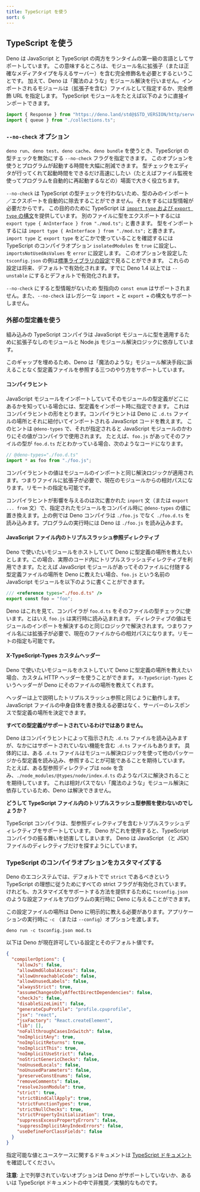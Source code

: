 ```yaml
---
title: TypeScript を使う
sort: 6
---
```

<!-- L1..1
## Using TypeScript
-->

## TypeScript を使う

<!-- L5..10
Deno supports both JavaScript and TypeScript as first class languages at
runtime. This means it requires fully qualified module names, including the
extension (or a server providing the correct media type). In addition, Deno has
no "magical" module resolution. Instead, imported modules are specified as files
(including extensions) or fully qualified URL imports. Typescript modules can be
directly imported. E.g.
-->

Deno は JavaScript と TypeScript の両方をランタイムの第一級の言語としてサポートしています。
この意味するところは、モジュール名に拡張子（または正確なメディアタイプを与えるサーバー）を含む完全修飾名を必要とするということです。
加えて、Deno は「魔法のような」モジュール解決を行いません。インポートされるモジュールは（拡張子を含む）ファイルとして指定するか、完全修飾 URL を指定します。
TypeScript モジュールをたとえば以下のように直接インポートできます。

<!-- L12..15
```
import { Response } from "https://deno.land/std@$STD_VERSION/http/server.ts";
import { queue } from "./collections.ts";
```
-->

```ts
import { Response } from "https://deno.land/std@$STD_VERSION/http/server.ts";
import { queue } from "./collections.ts";
```

<!-- L17..17
### `--no-check` option
-->

### `--no-check` オプション

<!-- L19..24
When using `deno run`, `deno test`, `deno cache`, or `deno bundle` you can
specify the `--no-check` flag to disable TypeScript type checking. This can
significantly reduce the time that program startup takes. This can be very
useful when type checking is provided by your editor and you want startup time
to be as fast as possible (for example when restarting the program automatically
with a file watcher).
-->

`deno run`、`deno test`、`deno cache`、`deno bundle` を使うとき、TypeScript の型チェックを無効にする `--no-check` フラグを指定できます。
このオプションを使うとプログラムが起動する時間を大幅に削減できます。
型チェックをエディタが行ってくれて起動時間をできるだけ高速にしたい（たとえばファイル監視を使ってプログラムを自動的に再起動するなどの）場面で大きく役立ちます。

<!-- L26..38
Because `--no-check` does not do TypeScript type checking we can not
automatically remove type only imports and exports as this would require type
information. For this purpose TypeScript provides the
[`import type` and `export type` syntax](https://www.typescriptlang.org/docs/handbook/release-notes/typescript-3-8.html#type-only-imports-and-exports).
To export a type in a different file use
`export type { AnInterface } from "./mod.ts";`. To import a type use
`import type { AnInterface } from "./mod.ts";`. You can check that you are using
`import type` and `export type` where necessary by setting the `isolatedModules`
TypeScript compiler option to `true`, and the `importsNotUsedAsValues` to
`error`. You can see an example `tsconfig.json` with this option
[in the standard library](https://github.com/denoland/deno/blob/master/std/tsconfig_test.json).
These settings will be enabled by default in the future. They are already the
default in Deno 1.4 or above when using `--unstable`.
-->

`--no-check` は TypeScript の型チェックを行わないため、型のみのインポート／エクスポートを自動的に除去することができません。それをするには型情報が必要だからです。
この目的のために TypeScript は [`import type` および `export type` の構文](https://www.typescriptlang.org/docs/handbook/release-notes/typescript-3-8.html#type-only-imports-and-exports)を提供しています。
別のファイルに型をエクスポートするには `export type { AnInterface } from "./mod.ts";` と書きます。
型をインポートするには `import type { AnInterface } from "./mod.ts";` と書きます。
`import type` と `export type` をどこかで使っていることを確認するには TypeScript のコンパイラオプション `isolatedModules` を `true` に設定し、`importsNotUsedAsValues` を `error` に設定します。
このオプションを設定した `tsconfig.json` の例は[標準ライブラリの設定](https://github.com/denoland/deno/blob/master/std/tsconfig_test.json)で見ることができます。
これらの設定は将来、デフォルトで有効化されます。すでに Deno 1.4 以上では `--unstable` にするとデフォルトで有効化されます。

<!-- L40..42
Because there is no type information when using `--no-check`, `const enum` is
not supported because it is type-directed. `--no-check` also does not support
the legacy `import =` and `export =` syntax.
-->

`--no-check` にすると型情報がないため 型指向の `const enum` はサポートされません。また、`--no-check` はレガシーな `import =` と `export =` の構文もサポートしません。

<!-- L44..44
### Using external type definitions
-->

### 外部の型定義を使う

<!-- L46..48
The out of the box TypeScript compiler though relies on both extension-less
modules and the Node.js module resolution logic to apply types to JavaScript
modules.
-->

組み込みの TypeScript コンパイラは JavaScript モジュールに型を適用するために拡張子なしのモジュールと Node.js モジュール解決ロジックに依存しています。

<!-- L50..51
In order to bridge this gap, Deno supports three ways of referencing type
definition files without having to resort to "magic" resolution.
-->

このギャップを埋めるため、Deno は「魔法のような」モジュール解決手段に訴えることなく型定義ファイルを参照する三つのやり方をサポートしています。

<!-- L53..53
#### Compiler hint
-->

#### コンパイラヒント

<!-- L55..62
If you are importing a JavaScript module, and you know where the type definition
for that module is located, you can specify the type definition at import. This
takes the form of a compiler hint. Compiler hints inform Deno the location of
`.d.ts` files and the JavaScript code that is imported that they relate to. The
hint is `@deno-types` and when specified the value will be used in the compiler
instead of the JavaScript module. For example, if you had `foo.js`, but you know
that alongside of it was `foo.d.ts` which was the types for the file, the code
would look like this:
-->

JavaScript モジュールをインポートしていてそのモジュールの型定義がどこにあるかを知っている場合には、型定義をインポート時に指定できます。
これはコンパイラヒントの形をとります。コンパイラヒントは Deno に `.d.ts` ファイルの場所とそれに紐付いてインポートされる JavaScript コードを教えます。
このヒントは `@deno-types` で、それが指定されると JavaScript モジュールのかわりにその値がコンパイラで使用されます。
たとえば、`foo.js` があってそのファイルの型が `foo.d.ts` だとわかっている場合、次のようなコードになります。

<!-- L64..67
```ts
// @deno-types="./foo.d.ts"
import * as foo from "./foo.js";
```
-->

```ts
// @deno-types="./foo.d.ts"
import * as foo from "./foo.js";
```

<!-- L69..71
The value follows the same resolution logic as importing a module, meaning the
file needs to have an extension and is relative to the current module. Remote
specifiers are also allowed.
-->

コンパイラヒントの値はモジュールのインポートと同じ解決ロジックが適用されます。つまりファイルに拡張子が必要で、現在のモジュールからの相対パスになります。リモートの指定も可能です。

<!-- L73..77
The hint affects the next `import` statement (or `export ... from` statement)
where the value of the `@deno-types` will be substituted at compile time instead
of the specified module. Like in the above example, the Deno compiler will load
`./foo.d.ts` instead of `./foo.js`. Deno will still load `./foo.js` when it runs
the program.
-->

コンパイラヒントが影響を与えるのは次に書かれた `inport` 文（または `export ... from` 文）で、指定されたモジュールをコンパイル時に `@deno-types` の値に置き換えます。上の例では Deno コンパイラは `./foo.js` でなく `./foo.d.ts` を読み込みます。プログラムの実行時には Deno は `./foo.js` を読み込みます。

<!-- L79..79
#### Triple-slash reference directive in JavaScript files
-->

#### JavaScript ファイル内のトリプルスラッシュ参照ディレクティブ

<!-- L81..86
If you are hosting modules which you want to be consumed by Deno, and you want
to inform Deno about the location of the type definitions, you can utilize a
triple-slash directive in the actual code. For example, if you have a JavaScript
module and you would like to provide Deno with the location of the type
definition which happens to be alongside that file, your JavaScript module named
`foo.js` might look like this:
-->

Deno で使いたいモジュールをホストしていて Deno に型定義の場所を教えたいとします。この場合、実際のコード内にトリプルスラッシュディレクティブを利用できます。たとえば JavaScript モジュールがあってそのファイルに付随する型定義ファイルの場所を Deno に教えたい場合、`foo.js` という名前の JavaScript モジュールを以下のように書くことができます。


<!-- L88..91
```js
/// <reference types="./foo.d.ts" />
export const foo = "foo";
```
-->

```js
/// <reference types="./foo.d.ts" />
export const foo = "foo";
```

<!-- L93..97
Deno will see this, and the compiler will use `foo.d.ts` when type checking the
file, though `foo.js` will be loaded at runtime. The resolution of the value of
the directive follows the same resolution logic as importing a module, meaning
the file needs to have an extension and is relative to the current file. Remote
specifiers are also allowed.
-->

Deno はこれを見て、コンパイラが `foo.d.ts` をそのファイルの型チェックに使います。とはいえ `foo.js` は実行時に読み込まれます。
ディレクティブの値はモジュールのインポートを解決するのと同じロジックで解決されます。つまりファイル名には拡張子が必要で、現在のファイルからの相対パスになります。リモートの指定も可能です。

<!-- L99..99
#### X-TypeScript-Types custom header
-->

#### X-TypeScript-Types カスタムヘッダー

<!-- L101..103
If you are hosting modules which you want to be consumed by Deno, and you want
to inform Deno the location of the type definitions, you can use a custom HTTP
header of `X-TypeScript-Types` to inform Deno of the location of that file.
-->

Deno で使いたいモジュールをホストしていて Deno に型定義の場所を教えたい場合、カスタム HTTP ヘッダーを使うことができます。
`X-TypeScript-Types` というヘッダーが Deno にそのファイルの場所を教えてくれます。

<!-- L105..108
The header works in the same way as the triple-slash reference mentioned above,
it just means that the content of the JavaScript file itself does not need to be
modified, and the location of the type definitions can be determined by the
server itself.
-->

ヘッダーは上で説明したトリプルスラッシュ参照と同じように動作します。JavaScript ファイルの中身自体を書き換える必要はなく、サーバーのレスポンスで型定義の場所を決定できます。

<!-- L110..110
**Not all type definitions are supported.**
-->

**すべての型定義がサポートされているわけではありません。**

<!-- L112..118
Deno will use the compiler hint to load the indicated `.d.ts` files, but some
`.d.ts` files contain unsupported features. Specifically, some `.d.ts` files
expect to be able to load or reference type definitions from other packages
using the module resolution logic. For example a type reference directive to
include `node`, expecting to resolve to some path like
`./node_modules/@types/node/index.d.ts`. Since this depends on non-relative
"magical" resolution, Deno cannot resolve this.
-->

Deno はコンパイラヒントによって指示された `.d.ts` ファイルを読み込みますが、なかにはサポートされていない機能を含む `.d.ts` ファイルもあります。
具体的には、ある `.d.ts` ファイルはモジュール解決ロジックを使って他のパッケージから型定義を読み込み、参照することが可能であることを期待しています。
たとえば、ある型参照ディレクティブは `node` を含み、`./node_modules/@types/node/index.d.ts` のようなパスに解決されることを期待しています。
これは相対パスでない「魔法のような」モジュール解決に依存しているため、Deno は解決できません。

<!-- L120..120
**Why not use the triple-slash type reference in TypeScript files?**
-->

**どうして TypeScript ファイル内のトリプルスラッシュ型参照を使わないのでしょうか？**

<!-- L122..125
The TypeScript compiler supports triple-slash directives, including a type
reference directive. If Deno used this, it would interfere with the behavior of
the TypeScript compiler. Deno only looks for the directive in JavaScript (and
JSX) files.
-->

TypeScript コンパイラは、型参照ディレクティブを含むトリプルスラッシュディレクティブをサポートしています。
Deno がこれを使用すると、TypeScript コンパイラの振る舞いを妨害してしまいます。
Deno は JavaScript （と JSX）ファイルのディレクティブだけを探すようにしています。

<!-- L127..127
### Custom TypeScript Compiler Options
-->

### TypeScript のコンパイラオプションをカスタマイズする

<!-- L129..132
In the Deno ecosystem, all strict flags are enabled in order to comply with
TypeScript's ideal of being `strict` by default. However, in order to provide a
way to support customization a configuration file such as `tsconfig.json` might
be provided to Deno on program execution.
-->

Deno のエコシステムでは、デフォルトでで `strict` であるべきという TypeScript の理想に従うためにすべての strict フラグが有効化されています。
けれども、カスタマイズをサポートする方法を提供するために `tsconfig.json` のような設定ファイルをプログラムの実行時に Deno に与えることができます。

<!-- L134..135
You need to explicitly tell Deno where to look for this configuration by setting
the `-c` (or `--config`) argument when executing your application.
-->

この設定ファイルの場所は Deno に明示的に教える必要があります。アプリケーションの実行時に `-c` （または `--config`）オプションを渡します。

<!-- L137..139
```shell
deno run -c tsconfig.json mod.ts
```
-->

```shell
deno run -c tsconfig.json mod.ts
```

<!-- L141..141
Following are the currently allowed settings and their default values in Deno:
-->

以下は Deno が現在許可している設定とそのデフォルト値です。

<!-- L143..179
```json
{
  "compilerOptions": {
    "allowJs": false,
    "allowUmdGlobalAccess": false,
    "allowUnreachableCode": false,
    "allowUnusedLabels": false,
    "alwaysStrict": true,
    "assumeChangesOnlyAffectDirectDependencies": false,
    "checkJs": false,
    "disableSizeLimit": false,
    "generateCpuProfile": "profile.cpuprofile",
    "jsx": "react",
    "jsxFactory": "React.createElement",
    "lib": [],
    "noFallthroughCasesInSwitch": false,
    "noImplicitAny": true,
    "noImplicitReturns": true,
    "noImplicitThis": true,
    "noImplicitUseStrict": false,
    "noStrictGenericChecks": false,
    "noUnusedLocals": false,
    "noUnusedParameters": false,
    "preserveConstEnums": false,
    "removeComments": false,
    "resolveJsonModule": true,
    "strict": true,
    "strictBindCallApply": true,
    "strictFunctionTypes": true,
    "strictNullChecks": true,
    "strictPropertyInitialization": true,
    "suppressExcessPropertyErrors": false,
    "suppressImplicitAnyIndexErrors": false,
    "useDefineForClassFields": false
  }
}
```
-->

```json
{
  "compilerOptions": {
    "allowJs": false,
    "allowUmdGlobalAccess": false,
    "allowUnreachableCode": false,
    "allowUnusedLabels": false,
    "alwaysStrict": true,
    "assumeChangesOnlyAffectDirectDependencies": false,
    "checkJs": false,
    "disableSizeLimit": false,
    "generateCpuProfile": "profile.cpuprofile",
    "jsx": "react",
    "jsxFactory": "React.createElement",
    "lib": [],
    "noFallthroughCasesInSwitch": false,
    "noImplicitAny": true,
    "noImplicitReturns": true,
    "noImplicitThis": true,
    "noImplicitUseStrict": false,
    "noStrictGenericChecks": false,
    "noUnusedLocals": false,
    "noUnusedParameters": false,
    "preserveConstEnums": false,
    "removeComments": false,
    "resolveJsonModule": true,
    "strict": true,
    "strictBindCallApply": true,
    "strictFunctionTypes": true,
    "strictNullChecks": true,
    "strictPropertyInitialization": true,
    "suppressExcessPropertyErrors": false,
    "suppressImplicitAnyIndexErrors": false,
    "useDefineForClassFields": false
  }
}
```

<!-- L181..182
For documentation on allowed values and use cases please visit the
[typescript docs](https://www.typescriptlang.org/docs/handbook/compiler-options.html).
-->

指定可能な値とユースケースに関するドキュメントは [TypeScript ドキュメント](https://www.typescriptlang.org/docs/handbook/compiler-options.html)を確認してください。

<!-- L184..185
**Note**: Any options not listed above are either not supported by Deno or are
listed as deprecated/experimental in the TypeScript documentation.
-->

**注意**: 上で列挙されていないオプションは Deno がサポートしていないか、あるいは TypeScript ドキュメントの中で非推奨／実験的なものです。
